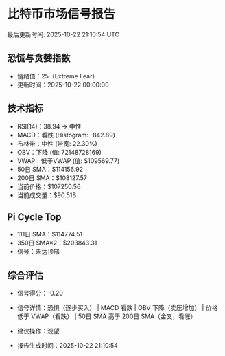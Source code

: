 # 比特币市场信号报告

最后更新时间: 2025-10-22 21:10:54 UTC

## 恐慌与贪婪指数
- 情绪值：25（Extreme Fear）
- 更新时间：2025-10-22 00:00:00

## 技术指标
- RSI(14)：38.94 → 中性
- MACD：看跌 (Histogram: -842.89)
- 布林带：中性 (带宽: 22.30%)
- OBV：下降 (值: 72148728169)
- VWAP：低于VWAP (值: $109569.77)
- 50日 SMA：$114156.92
- 200日 SMA：$108127.57
- 当前价格：$107250.56
- 当前成交量：$90.51B

## Pi Cycle Top
- 111日 SMA：$114774.51
- 350日 SMA×2：$203843.31
- 信号：未达顶部

## 综合评估
- 信号得分：-0.20
- 信号详情：恐惧（逐步买入） | MACD 看跌 | OBV 下降（卖压增加） | 价格低于 VWAP（看跌） | 50日 SMA 高于 200日 SMA（金叉，看涨）
- 建议操作：观望

- 报告生成时间：2025-10-22 21:10:54